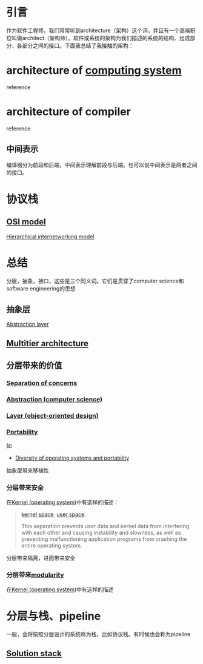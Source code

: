 # 引言

作为软件工程师，我们常常听到architecture（架构）这个词，并且有一个高端职位叫做architect（架构师）。软件或系统的架构为我们描述的系统的结构、组成部分、各部分之间的接口。下面我总结了我接触的架构：

# architecture of [computing system](https://en.wikipedia.org/wiki/Computing)

reference

# architecture of compiler

reference

## 中间表示
编译器分为前段和后端，中间表示理解前段与后端。也可以说中间表示是两者之间的接口。



# 协议栈
## [OSI model](https://en.wikipedia.org/wiki/OSI_model)



[Hierarchical internetworking model](https://en.wikipedia.org/wiki/Hierarchical_internetworking_model)



# 总结

分层，抽象，接口，这些是三个同义词。它们是贯穿了computer science和software engineering的思想

## 抽象层

[Abstraction layer](https://en.wikipedia.org/wiki/Abstraction_layer)





## [Multitier architecture](https://en.wikipedia.org/wiki/Multitier_architecture)



## 分层带来的价值

### [Separation of concerns](https://en.wikipedia.org/wiki/Separation_of_concerns)

### [Abstraction (computer science)](https://en.wikipedia.org/wiki/Abstraction_(computer_science))

### [Layer (object-oriented design)](https://en.wikipedia.org/wiki/Layer_(object-oriented_design))



### [Portability](https://en.wikipedia.org/wiki/Software_portability)

如

- [Diversity of operating systems and portability](https://en.wikipedia.org/wiki/Operating_system#Diversity_of_operating_systems_and_portability)

抽象层带来移植性

### 分层带来安全

在[Kernel (operating system)](https://en.wikipedia.org/wiki/Kernel_(operating_system))中有这样的描述：

> [kernel space](https://en.wikipedia.org/wiki/Kernel_space). [user space](https://en.wikipedia.org/wiki/User_space). 
>
> This separation prevents user data and kernel data from interfering with each other and causing instability and slowness, as well as preventing malfunctioning application programs from crashing the entire operating system.

分层带来隔离，进而带来安全

### 分层带来[modularity](https://en.wikipedia.org/wiki/Modular_programming)

在[Kernel (operating system)](https://en.wikipedia.org/wiki/Kernel_(operating_system))中有这样的描述



# 分层与栈、pipeline

一般，会将按照分层设计的系统称为栈，比如协议栈。有时候也会称为pipeline

## [Solution stack](https://en.wikipedia.org/wiki/Solution_stack)





